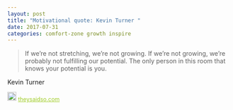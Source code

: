 ```yaml
---
layout: post
title: "Motivational quote: Kevin Turner "
date: 2017-07-31
categories: comfort-zone growth inspire
---
```

> If we’re not stretching, we’re not growing. If we’re not growing, we’re probably not fulfilling our potential. The only person in this room that knows your potential is you.

Kevin Turner 

<span style="z-index:50;font-size:0.9em;"><img src="https://theysaidso.com/branding/theysaidso.png" height="20" width="20" alt="theysaidso.com"/><a href="https://theysaidso.com" title="Powered by quotes from theysaidso.com" style="color: #9fcc25; margin-left: 4px; vertical-align: middle;">theysaidso.com</a></span>
